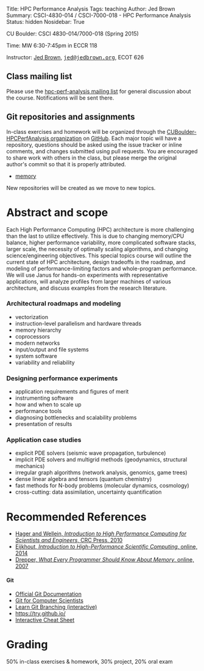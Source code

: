 Title: HPC Performance Analysis
Tags: teaching
Author: Jed Brown
Summary: CSCI-4830-014 / CSCI-7000-018 - HPC Performance Analysis
Status: hidden
Nosidebar: True

CU Boulder: CSCI 4830-014/7000-018 (Spring 2015)

Time: MW 6:30-7:45pm in ECCR 118

Instructor: [Jed Brown](https://jedbrown.org), [<tt>jed@jedbrown.org</tt>](mailto:jed@jedbrown.org), ECOT 626

## Class mailing list

Please use the [hpc-perf-analysis mailing list](https://jedbrown.org/lists/listinfo/hpc-perf-analysis) for general discussion about the course.
Notifications will be sent there.

## Git repositories and assignments

In-class exercises and homework will be organized through the [CUBoulder-HPCPerfAnalysis organization](https://github.com/CUBoulder-HPCPerfAnalysis) on [GitHub](https://github.com).
Each major topic will have a repository, questions should be asked using the issue tracker or inline comments, and changes submitted using pull requests.
You are encouraged to share work with others in the class, but please merge the original author's commit so that it is properly attributed.

* [memory](https://github.com/CUBoulder-HPCPerfAnalysis/memory)

New repositories will be created as we move to new topics.

# Abstract and scope

Each High Performance Computing (HPC) architecture is more challenging
than the last to utilize effectively.  This is due to changing
memory/CPU balance, higher performance variability, more complicated
software stacks, larger scale, the necessity of optimally scaling
algorithms, and changing science/engineering objectives.  This special
topics course will outline the current state of HPC architecture, design
tradeoffs in the roadmap, and modeling of performance-limiting factors
and whole-program performance.  We will use Janus for hands-on
experiments with representative applications, will analyze profiles from
larger machines of various architecture, and discuss examples from the
research literature.

### Architectural roadmaps and modeling
  * vectorization
  * instruction-level parallelism and hardware threads
  * memory hierarchy
  * coprocessors
  * modern networks
  * input/output and file systems
  * system software
  * variability and reliability

### Designing performance experiments
  * application requirements and figures of merit
  * instrumenting software
  * how and when to scale up
  * performance tools
  * diagnosing bottlenecks and scalability problems
  * presentation of results

### Application case studies
  * explicit PDE solvers (seismic wave propagation, turbulence)
  * implicit PDE solvers and multigrid methods (geodynamics, structural mechanics)
  * irregular graph algorithms (network analysis, genomics, game trees)
  * dense linear algebra and tensors (quantum chemistry)
  * fast methods for N-body problems (molecular dynamics, cosmology)
  * cross-cutting: data assimilation, uncertainty quantification

# Recommended References

* [Hager and Wellein, *Introduction to High Performance Computing for Scientists and Engineers*, CRC Press, 2010](http://www.crcpress.com/product/isbn/9781439811924)
* [Eijkhout, *Introduction to High-Performance Scientific Computing*, online, 2014](http://pages.tacc.utexas.edu/~eijkhout/istc/istc.html)
* [Drepper, *What Every Programmer Should Know About Memory*, online, 2007](http://www.akkadia.org/drepper/cpumemory.pdf)

#### Git

* [Official Git Documentation](http://git-scm.com/documentation)
* [Git for Computer Scientists](http://eagain.net/articles/git-for-computer-scientists/)
* [Learn Git Branching (interactive)](https://pcottle.github.io/learnGitBranching/)
* https://try.github.io/
* [Interactive Cheat Sheet](http://ndpsoftware.com/git-cheatsheet.html)


# Grading

50% in-class exercises & homework, 30% project, 20% oral exam
